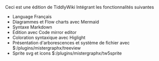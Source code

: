 Ceci est une édition de TiddlyWiki
Intégrant les fonctionnalités suivantes

- Language Français
- Diagrammes et Flow charts avec Mermaid
- Syntaxe Markdown
- Édition avec Code mirror editor
- Coloration syntaxique avec Higlight
- Présentation d'arborescences et système de fichier avec $:/plugins/mistergraphx/treeview
- Sprite svg et icons $:/plugins/mistergraphx/tw5sprite
